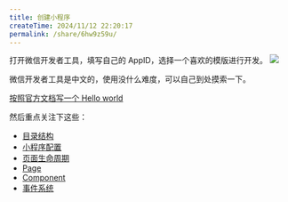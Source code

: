 ```yaml
---
title: 创建小程序
createTime: 2024/11/12 22:20:17
permalink: /share/6hw9z59u/
---
```


打开微信开发者工具，填写自己的 AppID，选择一个喜欢的模版进行开发。
![](https://cdn.jsdelivr.net/gh/w4ng3/wiki-image@main/img/202411122219700.png)

微信开发者工具是中文的，使用没什么难度，可以自己到处摸索一下。

[按照官方文档写一个 Hello world](https://developers.weixin.qq.com/miniprogram/dev/framework/quickstart/code.html)

然后重点关注下这些：

- [目录结构](https://developers.weixin.qq.com/miniprogram/dev/framework/structure.html)
- [小程序配置](https://developers.weixin.qq.com/miniprogram/dev/framework/config.html)
- [页面生命周期](https://developers.weixin.qq.com/miniprogram/dev/framework/app-service/page-life-cycle.html)
- [Page](https://developers.weixin.qq.com/miniprogram/dev/reference/api/Page.html)
- [Component](https://developers.weixin.qq.com/miniprogram/dev/reference/api/Component.html)
- [事件系统](https://developers.weixin.qq.com/miniprogram/dev/framework/view/wxml/event.html)
